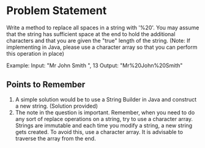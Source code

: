 # Problem Statement

Write a method to replace all spaces in a string with '%20'. You may assume that the string has sufficient space at the end to hold the additional characters and that you are given the "true" length of the string. (Note: If implementing in Java, please use a character array so that you can perform this operation in place)

Example:
Input:  "Mr John Smith    ", 13
Output: "Mr%20John%20Smith"

## Points to Remember

1. A simple solution would be to use a String Builder in Java and construct a new string. (Solution provided)
2. The note in the question is important. Remember, when you need to do any sort of replace operations on a string, try to use a character array. Strings are immutable and each time you modify a string, a new string gets created. To avoid this, use a character array. It is advisable to traverse the array from the end.